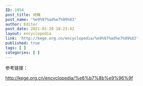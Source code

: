 ```yaml
---
ID: 1954
post_title: 闭癃
post_name: '%e9%97%ad%e7%99%83'
author: Editor
post_date: 2021-01-20 18:23:42
layout: encyclopedia
link: 'http://kege.org.cn/encyclopedia/%e9%97%ad%e7%99%83'
published: true
tags: [ ]
categories: [ ]
---
```

参考链接：

http://kege.org.cn/encyclopedia/%e6%b7%8b%e9%96%9f